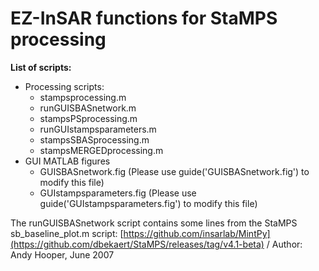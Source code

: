 # EZ-InSAR functions for StaMPS processing

**List of scripts:**
- Processing scripts:
  - stampsprocessing.m
  - runGUISBASnetwork.m	  
  - stampsPSprocessing.m
  - runGUIstampsparameters.m  
  - stampsSBASprocessing.m
  - stampsMERGEDprocessing.m
- GUI MATLAB figures
  - GUISBASnetwork.fig (Please use guide('GUISBASnetwork.fig') to modify this file)
  - GUIstampsparameters.fig (Please use guide('GUIstampsparameters.fig') to modify this file)

The runGUISBASnetwork script contains some lines from the StaMPS sb_baseline_plot.m script: [https://github.com/insarlab/MintPy](https://github.com/dbekaert/StaMPS/releases/tag/v4.1-beta) / Author: Andy Hooper, June 2007


